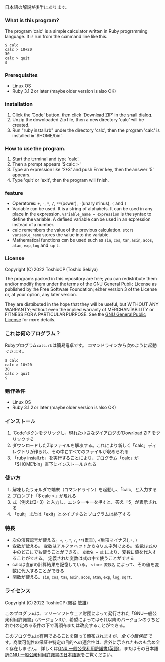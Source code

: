 日本語の解説が後半にあります。

### What is this program?

The program 'calc' is a simple calculator written in Ruby programming language.
It is run from the command line like this.

~~~
$ calc
calc > 10+20
30
calc > quit
$
~~~

### Prerequisites

- Linux OS
- Ruby 3.1.2 or later (maybe older version is also OK)

### installation

1. Click the 'Code' button, then click 'Download ZIP' in the small dialog.
2. Unzip the downloaded Zip file, then a new directory 'calc' will be created.
3. Run "ruby install.rb" under the directory 'calc', then the program 'calc' is installed in '$HOME/bin'.

### How to use the program.

1. Start the terminal and type 'calc'.
2. Then a prompt appears '$ calc > '
3. Type an expression like '2+3' and push Enter key, then the answer '5' appears.
4. Type 'quit' or 'exit', then the program will finish.

### feature

- Operatores: `+`, `-`, `*`, `/`, `**`(power), `-`(unary minus), `(` and `)`
- Variable can be used.
It is a string of alphabets.
It can be used in any place in the expression.
`variable_name = expression` is the syntax to define the variable.
A defined variable can be used in an expression instead of a number.
- calc remembers the value of the previous calculation.
`store variable_name` stores the value into the variable.
- Mathematical functions can be used such as `sin`, `cos`, `tan`, `asin`, `acos`, `atan`, `exp`, `log` and `sqrt`.

### License

Copyright (C) 2022  ToshioCP (Toshio Sekiya)

The programs packed in this repository are free; you can redistribute them and/or modify them under the terms of the GNU General Public License as published by the Free Software Foundation; either version 3 of the License or, at your option, any later version.

They are distributed in the hope that they will be useful, but WITHOUT ANY WARRANTY; without even the implied warranty of MERCHANTABILITY or FITNESS FOR A PARTICULAR PURPOSE.
See the [GNU General Public License](https://www.gnu.org/licenses/gpl-3.0.html) for more details.

### これは何のプログラム？

Rubyプログラム`calc.rb`は簡易電卓です。
コマンドラインから次のように起動できます。

~~~
$ calc
calc > 10+20
30
calc > quit
$
~~~

### 動作条件

- Linux OS
- Ruby 3.1.2 or later (maybe older version is also OK)

### インストール

1. 'Code'ボタンをクリックし、現れた小さなダイアログの'Download ZIP'をクリックする
2. ダウンロードしたZipファイルを解凍する。これにより新しく「calc」ディレクトリが作られ、その中にすべてのファイルが収められる
3. 「ruby install.rb」を実行することにより、プログラム「calc」が「$HOME/bin」直下にインストールされる

### 使い方

1. 解凍したフォルダで端末（コマンドライン）を起動し、「calc」と入力する
2. プロンプト「$ calc >」が現れる
3. 式（例えば2+3）と入力し、エンターキーを押すと、答え「5」が表示される
4. 「quit」または「exit」とタイプするとプログラムは終了する

### 特長

- 次の演算記号が使える。`+`, `-`, `*`, `/`, `**`(累乗), `-`(単項マイナス), `(`, `)`
- 変数が使える。
変数はアルファベットからなり文字列である。
変数は式の中のどこにでも使うことができる。
`変数名 = 式` により、変数に値を代入することができる。
定義された変数は式の中で使うことができる
- calcは直前の計算結果を記憶している。
`store 変数名` によって、その値を変数に代入することができる
- 関数が使える。`sin`, `cos`, `tan`, `asin`, `acos`, `atan`, `exp`, `log`, `sqrt`.

### ライセンス

Copyright (C) 2022  ToshioCP (関谷 敏雄)

このプログラムは、フリーソフトウェア財団によって発行された「GNU一般公衆利用許諾書」(バージョン3か、希望によってはそれ以降のバージョンのうちどれか)の定める条件の下で再頒布または改変することができる。

このプログラムは有用であることを願って頒布されますが、*全くの無保証* です。商業可能性の保証や特定の目的への適合性は、言外に示されたものも含め全く存在しません。
詳しくは[GNU 一般公衆利用許諾書(英語)](https://www.gnu.org/licenses/gpl-3.0.en.html)、またはその日本語訳[GNU 一般公衆利用許諾書の日本語訳](https://gpl.mhatta.org/gpl.ja.html)をご覧ください。
